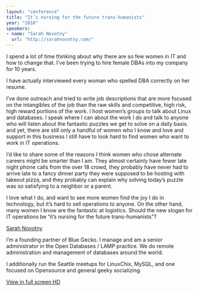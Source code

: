 ```yaml
---
layout: "conference"
title: "It’s nursing for the future trans-humanists"
year: "2010"
speakers:
- name: "Sarah Novotny"
  url: "http://sarahnovotny.com/"
---
```



I spend a lot of time thinking about why there are so few women in IT and how
to change that. I’ve been trying to hire female DBAs into my company for 10
years.

I have actually interviewed every woman who spelled DBA correctly on her
resume.

I’ve done outreach and tried to write job descriptions that are more focused
on the intangibles of the job than the raw skills and competitive, high risk,
high reward portions of the work. I host women’s groups to talk about Linux
and databases. I speak where I can about the work I do and talk to anyone who
will listen about the fantastic puzzles we get to solve on a daily basis. and
yet, there are still only a handful of women who I know and love and support
in this business I still have to look hard to find women who want to work in
IT operations.

I’d like to share some of the reasons I think women who chose alternate
careers might be smarter than I am. They almost certainly have fewer late
night phone calls from the over 18 crowd, they probably have never had to
arrive late to a fancy dinner party they were supposed to be hosting with
takeout pizza, and they probably can explain why solving today’s puzzle was so
satisfying to a neighbor or a parent.

I love what I do, and want to see more women find the joy I do in technology,
but it’s hard to sell operations to anyone. On the other hand, many women I
know are the fantastic at logistics. Should the new slogan for IT operations
be “it’s nursing for the future trans-humanists”?

[ Sarah Novotny
](https://web.archive.org/web/20210413194115/http://sarahnovotny.com/)

I’m a founding partner of Blue Gecko. I manage and am a senior administrator
in the Open Databases / LAMP practice. We do remote administration and
management of databases around the world.

I additionally run the Seattle meetups for LinuxChix, MySQL, and one focused
on Opensource and general geeky socializing.


[ View in full screen HD
](https://web.archive.org/web/20210413194115/https://www.youtube.com/v/FTGifAXHVRA?fs=1&hl=en_US&rel=0&hd=1)


[//]: # (Retrieved from https://web.archive.org/web/20210416135337/https://www.ideawave.ca/the-conference/its-nursing-for-the-future-trans-humanists)